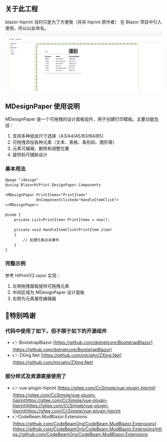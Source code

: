 ## 关于此工程 ##
blazor-hiprint 当时只是为了方便我（并非 hiprint 原作者） 在 Blazor 项目中引入使用，所以以此命名。
 ![当前效果](https://github.com/yc-2503/Blazor-HiPrint/blob/master/docs/images/250521.gif)
  
## MDesignPaper 使用说明 ##

MDesignPaper 是一个可拖拽的设计面板组件，用于创建打印模板。主要功能包括：

1. 支持多种纸张尺寸选择（A3/A4/A5/B3/B4/B5）
2. 可拖拽添加各种元素（文本、表格、条形码、图形等）
3. 元素可编辑、删除和调整位置
4. 提供标尺辅助设计

### 基本用法 ###

```razor
@page "/design"
@using BlazorHiPrint.DesignPaper.Components

<MDesignPaper PrintItems="PrintItems" 
              OnComponentClicked="HandleItemClick">
</MDesignPaper>

@code {
    private List<PrintItem> PrintItems = new();
    
    private void HandleItemClick(PrintItem item)
    {
        // 处理元素点击事件
    }
}
```

### 完整示例 ###
参考 HiPrintV2.razor 实现：

1. 左侧拖拽面板提供可拖拽元素
2. 中间区域为 MDesignPaper 设计面板
3. 右侧为元素属性编辑器

## 💐特别鸣谢 

### 代码中使用了如下，但不限于如下的开源组件

- 👉 BootstrapBlazor [https://github.com/dotnetcore/BootstrapBlazor](https://github.com/dotnetcore/BootstrapBlazor)
- 👉 ZXing.Net [https://github.com/micjahn/ZXing.Net](https://github.com/micjahn/ZXing.Net)


### 部分样式及资源直接使用了

- 👉 vue-plugin-hiprint [https://gitee.com/CcSimple/vue-plugin-hiprint](https://gitee.com/CcSimple/vue-plugin-hiprinthttps://gitee.com/CcSimple/vue-plugin-hiprint)https://gitee.com/CcSimple/vue-plugin-hiprinthttps://gitee.com/CcSimple/vue-plugin-hiprint
- 👉CodeBeam.MudBlazor.Extensions [https://github.com/CodeBeamOrg/CodeBeam.MudBlazor.Extensions](https://github.com/CodeBeamOrg/CodeBeam.MudBlazor.Extensions)https://github.com/CodeBeamOrg/CodeBeam.MudBlazor.Extensions
